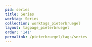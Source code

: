 ```yaml
---
pid: series
title: Series
worktag: Series
collection: worktags_pieterbruegel
layout: tagpage_pieterbruegel
order: '141'
permalink: /pieterbruegel/tags/series
---
```

